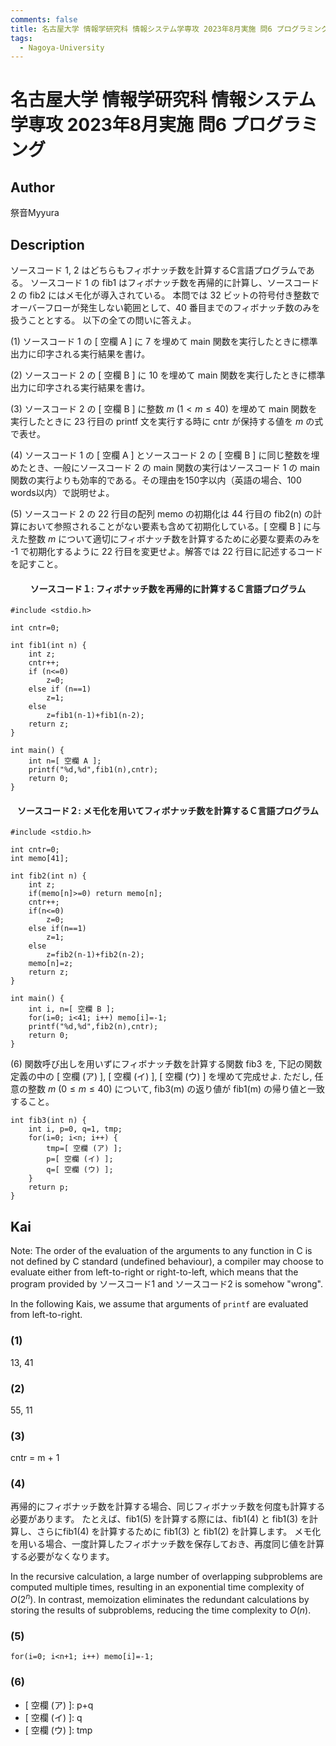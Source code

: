 ```yaml
---
comments: false
title: 名古屋大学 情報学研究科 情報システム学専攻 2023年8月実施 問6 プログラミング
tags:
  - Nagoya-University
---
```

# 名古屋大学 情報学研究科 情報システム学専攻 2023年8月実施 問6 プログラミング

## **Author**
祭音Myyura

## **Description**
ソースコード 1, 2 はどちらもフィボナッチ数を計算するC言語プログラムである。
ソースコード 1 の fib1 はフィボナッチ数を再帰的に計算し、ソースコード 2 の fib2 にはメモ化が導入されている。
本問では 32 ビットの符号付き整数でオーバーフローが発生しない範囲として、40 番目までのフィボナッチ数のみを扱うこととする。
以下の全ての問いに答えよ。

(1) ソースコード 1 の \[ 空欄 A \] に 7 を埋めて main 関数を実行したときに標準出力に印字される実行結果を書け。

(2) ソースコード 2 の \[ 空欄 B \] に 10 を埋めて main 関数を実行したときに標準出力に印字される実行結果を書け。

(3) ソースコード 2 の \[ 空欄 B \] に整数 $m$ ($1 < m \le 40$) を埋めて main 関数を実行したときに 23 行目の printf 文を実行する時に cntr が保持する値を $m$ の式で表せ。

(4) ソースコード 1 の \[ 空欄 A \] とソースコード 2 の \[ 空欄 B \] に同じ整数を埋めたとき、一般にソースコード 2 の main 関数の実行はソースコード 1 の main 関数の実行よりも効率的である。その理由を150字以内（英語の場合、100 words以内）で説明せよ。

(5) ソースコード 2 の 22 行目の配列 memo の初期化は 44 行目の fib2(n) の計算において参照されることがない要素も含めて初期化している。\[ 空欄 B \] に与えた整数 $m$ について適切にフィボナッチ数を計算するために必要な要素のみを -1 で初期化するように 22 行目を変更せよ。解答では 22 行目に記述するコードを記すこと。

#### <center> ソースコード１: フィボナッチ数を再帰的に計算するＣ言語プログラム
```text
#include <stdio.h>

int cntr=0;

int fib1(int n) {
    int z;
    cntr++;
    if (n<=0)
        z=0;
    else if (n==1)
        z=1;
    else
        z=fib1(n-1)+fib1(n-2);
    return z;
}

int main() {
    int n=[ 空欄 A ];
    printf("%d,%d",fib1(n),cntr);
    return 0;
}
```

#### <center> ソースコード２: メモ化を用いてフィボナッチ数を計算するＣ言語プログラム
```text
#include <stdio.h>

int cntr=0;
int memo[41];

int fib2(int n) {
    int z;
    if(memo[n]>=0) return memo[n];
    cntr++;
    if(n<=0)
        z=0;
    else if(n==1)
        z=1;
    else
        z=fib2(n-1)+fib2(n-2);
    memo[n]=z;
    return z;
}

int main() {
    int i, n=[ 空欄 B ];
    for(i=0; i<41; i++) memo[i]=-1;
    printf("%d,%d",fib2(n),cntr);
    return 0;
}
```

(6) 関数呼び出しを用いずにフィボナッチ数を計算する関数 fib3 を, 下記の関数定義の中の [ 空欄 (ア) ], [ 空欄 (イ) ], [ 空欄 (ウ) ] を埋めて完成せよ.
ただし, 任意の整数 $m\ (0 \le m \le 40)$ について, fib3(m) の返り値が fib1(m) の帰り値と一致すること。

```text
int fib3(int n) {
    int i, p=0, q=1, tmp;
    for(i=0; i<n; i++) {
        tmp=[ 空欄 (ア) ];
        p=[ 空欄 (イ) ];
        q=[ 空欄 (ウ) ];
    }
    return p;
}
```

## **Kai**
Note: The order of the evaluation of the arguments to any function in C is not defined by C standard (undefined behaviour),
a compiler may choose to evaluate either from left-to-right or right-to-left,
which means that the program provided by ソースコード1 and ソースコード2 is somehow "wrong".

In the following Kais, we assume that arguments of `printf` are evaluated from left-to-right.

### (1)
13, 41

### (2)
55, 11

### (3)
cntr = m + 1

### (4)
再帰的にフィボナッチ数を計算する場合、同じフィボナッチ数を何度も計算する必要があります。
たとえば、fib1(5) を計算する際には、fib1(4) と fib1(3) を計算し、さらにfib1(4) を計算するために fib1(3) と fib1(2) を計算します。
メモ化を用いる場合、一度計算したフィボナッチ数を保存しておき、再度同じ値を計算する必要がなくなります。

In the recursive calculation, a large number of overlapping subproblems are computed multiple times, resulting in an exponential time complexity of $O(2^n)$.
In contrast, memoization eliminates the redundant calculations by storing the results of subproblems, reducing the time complexity to $O(n)$. 

### (5)
```text
for(i=0; i<n+1; i++) memo[i]=-1;
```

### (6)
- \[ 空欄 (ア) \]: p+q
- \[ 空欄 (イ) \]: q
- \[ 空欄 (ウ) \]: tmp